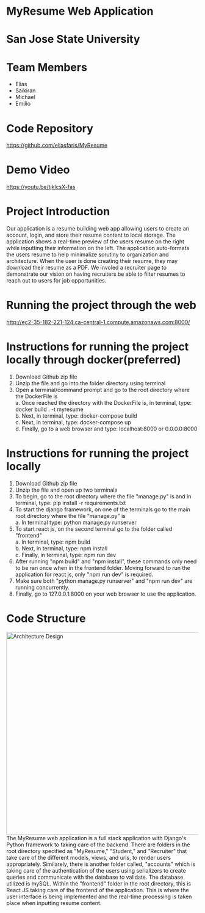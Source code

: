 # MyResume Web Application
# San Jose State University <br />
# Team Members
  - Elias
  - Saikiran
  - Michael
  - Emilio 

# Code Repository
https://github.com/eliasfaris/MyResume

# Demo Video
https://youtu.be/tjklcsX-fas

# Project Introduction
   Our application is a resume building web app allowing users to create an account, login, and store their resume content to local storage. The application shows a real-time
   preview of the users resume on the right while inputting their information on the left. The application auto-formats the users resume to help minimalize scrutiny to organization
   and architecture. When the user is done creating their resume, they may download their resume as a PDF. We involed a recruiter page to demonstrate our vision on having 
   recruiters be able to filter resumes to reach out to users for job opportunities.
   
# Running the project through the web
http://ec2-35-182-221-124.ca-central-1.compute.amazonaws.com:8000/
  
# Instructions for running the project locally through docker(preferred)
1. Download Github zip file
2. Unzip the file and go into the folder directory using terminal
3. Open a terminal/command prompt and go to the root directory where the DockerFile is
<br>a. Once reached the directory with the DockerFile is, in terminal, type: docker build . -t myresume
<br>b. Next, in terminal, type: docker-compose build
<br>c. Next, in terminal, type: docker-compose up
<br>d. Finally, go to a web browser and type: localhost:8000 or 0.0.0.0:8000

# Instructions for running the project locally
1. Download Github zip file
2. Unzip the file and open up two terminals
3. To begin, go to the root directory where the file "manage.py" is and in terminal, type: pip install -r requirements.txt
4. To start the django framework, on one of the terminals go to the main root directory where the file "manage.py" is
<br>a. In terminal type: python manage.py runserver
4. To start react js, on the second terminal go to the folder called "frontend"
<br>a. In terminal, type: npm build
<br>b. Next, in terminal, type: npm install
<br>c. Finally, in terminal, type: npm run dev
5. After running "npm build" and "npm install", these commands only need to be ran once when in the frontend folder. Moving forward to run the application for react js, only "npm run dev" is required.
6. Make sure both "python manage.py runserver" and "npm run dev" are running concurrently.
7. Finally, go to 127.0.0.1:8000 on your web browser to use the application.

# Code Structure
<img width="530" alt="Architecture Design" src="https://user-images.githubusercontent.com/54566871/143754170-80bc3323-daf2-4ae3-861e-3962287ffddb.png">
The MyResume web application is a full stack application with Django's Python framework to taking care of the backend. There are folders in the root directory specified as "MyResume," "Student," and "Recruiter" that take care of the different models, views, and urls, to render users appropriately. Similarely, there is another folder called, "accounts" which is taking care of the authentication of the users using serializers to create queries and communicate with the database to validate. The database utilized is mySQL. Within the "frontend" folder in the root directory, this is React JS taking care of the frontend of the application. This is where the user interface is being implemented and the real-time processing is taken place when inputting resume content.


